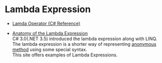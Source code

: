 # Lambda Expression

- [Lamda Operator (C# Reference)](https://docs.microsoft.com/en-us/dotnet/csharp/language-reference/operators/lambda-operator#lambda-operator)  

- [Anatomy of the Lambda Expression](https://www.tutorialsteacher.com/linq/linq-lambda-expression)  
  C# 3.0(.NET 3.5) introduced the lambda expression along with LINQ. The lambda expression is a shorter way of representing [anonymous method](https://www.tutorialsteacher.com/csharp/csharp-anonymous-method) using some special syntax.  
  This site offers examples of Lambda Expressions.  

